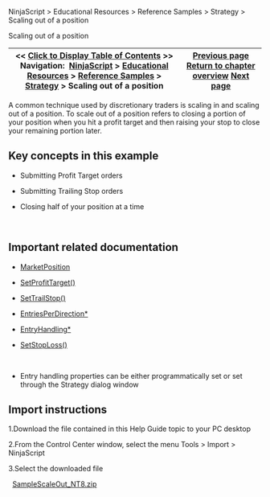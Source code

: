 ﻿
NinjaScript > Educational Resources > Reference Samples > Strategy > Scaling out of a position

Scaling out of a position

| << [Click to Display Table of Contents](scaling_out_of_a_position.md) >> **Navigation:**     [NinjaScript](ninjascript.md) > [Educational Resources](educational_resources.md) > [Reference Samples](reference_samples.md) > [Strategy](strategy2.md) > Scaling out of a position | [Previous page](rounding_values_to_the_nearest.md) [Return to chapter overview](strategy2.md) [Next page](separating_logic_to_either_cal.md) |
| --- | --- |
A common technique used by discretionary traders is scaling in and scaling out of a position. To scale out of a position refers to closing a portion of your position when you hit a profit target and then raising your stop to close your remaining portion later.
 
## Key concepts in this example
- Submitting Profit Target orders

- Submitting Trailing Stop orders

- Closing half of your position at a time

 
## Important related documentation
- [MarketPosition](position_marketposition.md)

- [SetProfitTarget()](setprofittarget.md)

- [SetTrailStop()](settrailstop.md)

- [EntriesPerDirection*](entriesperdirection.md)

- [EntryHandling*](entryhandling.md)

- [SetStopLoss()](setstoploss.md)

 
* Entry handling properties can be either programmatically set or set through the Strategy dialog window
 
## Import instructions
1.Download the file contained in this Help Guide topic to your PC desktop

2.From the Control Center window, select the menu Tools > Import > NinjaScript

3.Select the downloaded file

 
[SampleScaleOut_NT8.zip](https://ninjatrader.com/support/helpGuides/nt8/samples/SampleScaleOut_NT8.zip)
